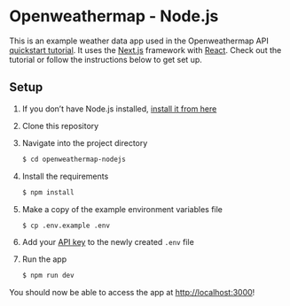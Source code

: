 # Openweathermap - Node.js

This is an example weather data app used in the Openweathermap API [quickstart tutorial](https://openweathermap.org/current). It uses the [Next.js](https://nextjs.org/) framework with [React](https://reactjs.org/). Check out the tutorial or follow the instructions below to get set up.

## Setup

1. If you don’t have Node.js installed, [install it from here](https://nodejs.org/en/)

2. Clone this repository

3. Navigate into the project directory

   ```bash
   $ cd openweathermap-nodejs
   ```

4. Install the requirements

   ```bash
   $ npm install
   ```

5. Make a copy of the example environment variables file

   ```bash
   $ cp .env.example .env
   ```

6. Add your [API key](https://home.openweathermap.org/api_keys) to the newly created `.env` file

7. Run the app

   ```bash
   $ npm run dev
   ```
You should now be able to access the app at [http://localhost:3000](http://localhost:3000)! 
